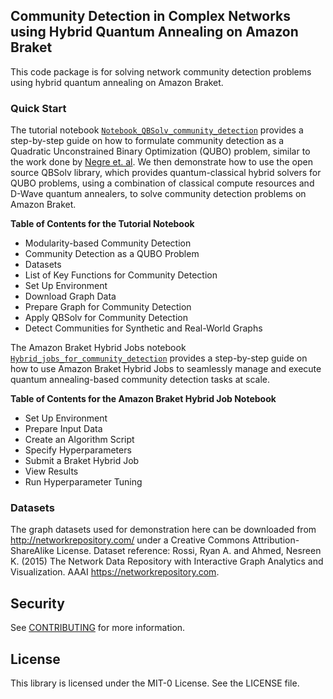 ## Community Detection in Complex Networks using Hybrid Quantum Annealing on Amazon Braket

This code package is for solving network community detection problems using hybrid quantum annealing on Amazon Braket. 

### Quick Start

The tutorial notebook [`Notebook_QBSolv_community_detection`](Notebook_QBSolv_community_detection.ipynb) provides a step-by-step guide on how to formulate community detection as a Quadratic Unconstrained Binary Optimization (QUBO) problem, similar to the work done by [Negre et. al](https://journals.plos.org/plosone/article?id=10.1371/journal.pone.0227538). We then demonstrate how to use the open source QBSolv library, which provides quantum-classical hybrid solvers for QUBO problems, using a combination of classical compute resources and D-Wave quantum annealers, to solve community detection problems on Amazon Braket.

**Table of Contents for the Tutorial Notebook**
* Modularity-based Community Detection
* Community Detection as a QUBO Problem
* Datasets
* List of Key Functions for Community Detection
* Set Up Environment
* Download Graph Data
* Prepare Graph for Community Detection
* Apply QBSolv for Community Detection
* Detect Communities for Synthetic and Real-World Graphs

The Amazon Braket Hybrid Jobs notebook [`Hybrid_jobs_for_community_detection`](Hybrid_jobs_for_community_detection.ipynb) provides a step-by-step guide on how to use Amazon Braket Hybrid Jobs to seamlessly manage and execute quantum annealing-based community detection tasks at scale. 

**Table of Contents for the Amazon Braket Hybrid Job Notebook**
* Set Up Environment
* Prepare Input Data
* Create an Algorithm Script
* Specify Hyperparameters
* Submit a Braket Hybrid Job
* View Results
* Run Hyperparameter Tuning


### Datasets

The graph datasets used for demonstration here can be downloaded from http://networkrepository.com/ under a Creative Commons Attribution-ShareAlike License. Dataset reference: Rossi, Ryan A.  and Ahmed, Nesreen K. (2015) The Network Data Repository with Interactive Graph Analytics and Visualization. AAAI https://networkrepository.com.


## Security

See [CONTRIBUTING](CONTRIBUTING.md#security-issue-notifications) for more information.

## License

This library is licensed under the MIT-0 License. See the LICENSE file.

